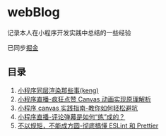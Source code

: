 # webBlog

记录本人在小程序开发实践中总结的一些经验

已同步[掘金](https://juejin.im/user/3016715636839998/posts)

## 目录

1. [小程序同层渲染那些事(keng)](same-layer-rendering.md)
2. [小程序直播-疯狂点赞 Canvas 动画实现原理解析](canvas-animation.md)
3. [小程序 canvas 实践指南-教你如何轻松避坑](canvas-guide.md)
4. [小程序直播-评论弹幕是如何“练”成的？](barrage-practice.md)
5. [不以规矩，不能成方圆-彻底搞懂 ESLint 和 Prettier](code-rules.md)
